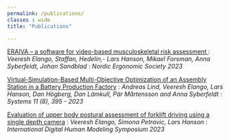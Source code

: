 ```yaml
---
permalink: /publications/
classes : wide
title: "Publications"

---
```


[ERAIVA – a software for video-based musculoskeletal risk assessment  ](https://drive.google.com/file/d/1j_0a90WEldquzQxDIQYBlJ5pIPeUR6dF/view?usp=drive_link)
:   *Veeresh Elango, Staffan, Hedelin,- Lars Hanson, Mikael Forsman, Anna Syberfeldt, Johan Sandblad*
:   *Nordic Ergonomic Society 2023*


[Virtual-Simulation-Based Multi-Objective Optimization of an Assembly Station in a Battery Production Factory](https://www.mdpi.com/2079-8954/11/8/395)
:   *Andreas Lind, Veeresh Elango, Lars Hanson, Dan Högberg, Dan Lämkull, Pär Mårtensson and Anna Syberfeldt*
:   *Systems 11 (8), 395 - 2023*

[Evaluation of upper body postural assessment of forklift driving using a single depth camera](https://pubs.lib.uiowa.edu/dhm/article/id/31780/)
:   *Veeresh Elango, Simona Petravic, Lars Hanson*
:   *International Digital Human Modeling Symposium 2023*



